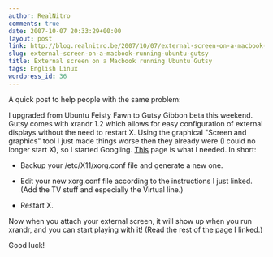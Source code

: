 ```yaml
---
author: RealNitro
comments: true
date: 2007-10-07 20:33:29+00:00
layout: post
link: http://blog.realnitro.be/2007/10/07/external-screen-on-a-macbook-running-ubuntu-gutsy/
slug: external-screen-on-a-macbook-running-ubuntu-gutsy
title: External screen on a Macbook running Ubuntu Gutsy
tags: English Linux
wordpress_id: 36
---
```


A quick post to help people with the same problem:

I upgraded from Ubuntu Feisty Fawn to Gutsy Gibbon beta this weekend. Gutsy comes with xrandr 1.2 which allows for easy configuration of external displays without the need to restart X. Using the graphical "Screen and graphics" tool I just made things worse then they already were (I could no longer start X), so I started Googling. [This](http://www.thinkwiki.org/wiki/Installing_Ubuntu_6.06.1_on_a_ThinkPad_R60e#Ubuntu_7.10_with_Intel_Graphics_Media_Accelerator_950) page is what I needed. In short:

* Backup your /etc/X11/xorg.conf file and generate a new one.

* Edit your new xorg.conf file according to the instructions I just linked. (Add the TV stuff and especially the Virtual line.)

* Restart X.

Now when you attach your external screen, it will show up when you run xrandr, and you can start playing with it! (Read the rest of the page I linked.)

Good luck!
